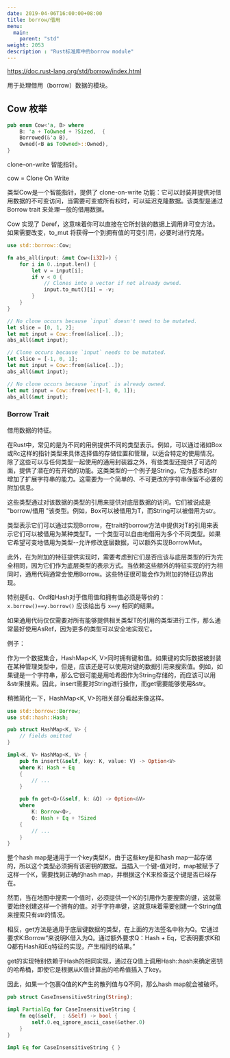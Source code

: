 ```yaml
---
date: 2019-04-06T16:00:00+08:00
title: borrow/借用
menu:
  main:
    parent: "std"
weight: 2053
description : "Rust标准库中的borrow module"
---
```


https://doc.rust-lang.org/std/borrow/index.html

用于处理借用（borrow）数据的模块。

## Cow 枚举

```rust
pub enum Cow<'a, B> where
    B: 'a + ToOwned + ?Sized,  {
    Borrowed(&'a B),
    Owned(<B as ToOwned>::Owned),
}
```

clone-on-write 智能指针。

cow = Clone On Write

类型Cow是一个智能指针，提供了 clone-on-write 功能：它可以封装并提供对借用数据的不可变访问，当需要可变或所有权时，可以延迟克隆数据。该类型是通过 Borrow trait 来处理一般的借用数据。

Cow 实现了 Deref，这意味着你可以直接在它所封装的数据上调用非可变方法。如果需要改变，to_mut 将获得一个到拥有值的可变引用，必要时进行克隆。

```rust
use std::borrow::Cow;

fn abs_all(input: &mut Cow<[i32]>) {
    for i in 0..input.len() {
        let v = input[i];
        if v < 0 {
            // Clones into a vector if not already owned.
            input.to_mut()[i] = -v;
        }
    }
}

// No clone occurs because `input` doesn't need to be mutated.
let slice = [0, 1, 2];
let mut input = Cow::from(&slice[..]);
abs_all(&mut input);

// Clone occurs because `input` needs to be mutated.
let slice = [-1, 0, 1];
let mut input = Cow::from(&slice[..]);
abs_all(&mut input);

// No clone occurs because `input` is already owned.
let mut input = Cow::from(vec![-1, 0, 1]);
abs_all(&mut input);
```

### Borrow Trait

借用数据的特征。

在Rust中，常见的是为不同的用例提供不同的类型表示。例如，可以通过诸如Box<T>或Rc<T>这样的指针类型来具体选择值的存储位置和管理，以适合特定的使用情况。除了这些可以与任何类型一起使用的通用封装器之外，有些类型还提供了可选的面，提供了潜在的有开销的功能。这类类型的一个例子是String，它为基本的str增加了扩展字符串的能力。这需要为一个简单的、不可更改的字符串保留不必要的附加信息。

这些类型通过对该数据的类型的引用来提供对底层数据的访问。它们被说成是 "borrow/借用 "该类型。例如，Box<T>可以被借用为T，而String可以被借用为str。

类型表示它们可以通过实现Borrow<T>，在trait的borrow方法中提供对T的引用来表示它们可以被借用为某种类型T。一个类型可以自由地借用为多个不同类型。如果它希望可变地借用为类型--允许修改底层数据，可以额外实现BorrowMut<T>。

此外，在为附加的特征提供实现时，需要考虑到它们是否应该与底层类型的行为完全相同，因为它们作为底层类型的表示方式。当依赖这些额外的特征实现的行为相同时，通用代码通常会使用Borrow<T>。这些特征很可能会作为附加的特征边界出现。

特别是Eq、Ord和Hash对于借用值和拥有值必须是等价的：`x.borrow()==y.borrow()` 应该给出与 `x==y` 相同的结果。

如果通用代码仅仅需要对所有能够提供相关类型T的引用的类型进行工作，那么通常最好使用AsRef<T>，因为更多的类型可以安全地实现它。

例子：

作为一个数据集合，HashMap<K, V>同时拥有键和值。如果键的实际数据被封装在某种管理类型中，但是，应该还是可以使用对键的数据引用来搜索值。例如，如果键是一个字符串，那么它很可能是用哈希图作为String存储的，而应该可以用&str来搜索。因此，insert需要对String进行操作，而get需要能够使用&str。

稍微简化一下，HashMap<K, V>的相关部分看起来像这样。

```rust
use std::borrow::Borrow;
use std::hash::Hash;

pub struct HashMap<K, V> {
    // fields omitted
}

impl<K, V> HashMap<K, V> {
    pub fn insert(&self, key: K, value: V) -> Option<V>
    where K: Hash + Eq
    {
        // ...
    }

    pub fn get<Q>(&self, k: &Q) -> Option<&V>
    where
        K: Borrow<Q>,
        Q: Hash + Eq + ?Sized
    {
        // ...
    }
}
```

整个hash map是通用于一个key类型K，由于这些key是和hash map一起存储的，所以这个类型必须拥有该密钥的数据。当插入一个键-值对时，map被赋予了这样一个K，需要找到正确的hash map，并根据这个K来检查这个键是否已经存在。

然而，当在地图中搜索一个值时，必须提供一个K的引用作为要搜索的键，这就需要始终创建这样一个拥有的值。对于字符串键，这就意味着需要创建一个String值来搜索只有str的情况。

相反，get方法是通用于底层键数据的类型，在上面的方法签名中称为Q。它通过要求K:Borrow<Q>来说明K借入为Q。通过额外要求Q：Hash + Eq，它表明要求K和Q都有Hash和Eq特征的实现，产生相同的结果。

get的实现特别依赖于Hash的相同实现，通过在Q值上调用Hash::hash来确定密钥的哈希桶，即使它是根据从K值计算出的哈希值插入了key。

因此，如果一个包裹Q值的K产生的散列值与Q不同，那么hash map就会被破坏。

```rust
pub struct CaseInsensitiveString(String);

impl PartialEq for CaseInsensitiveString {
    fn eq(&self,  : &Self) -> bool {
        self.0.eq_ignore_ascii_case(&other.0)
    }
}

impl Eq for CaseInsensitiveString { }
```





